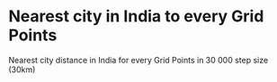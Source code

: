 # Nearest city in India to every Grid Points
Nearest city distance in India for every Grid Points in 30 000 step size (30km)


